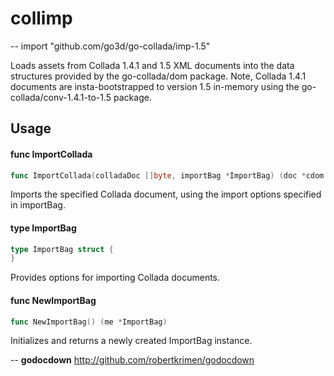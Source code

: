 # collimp
--
    import "github.com/go3d/go-collada/imp-1.5"

Loads assets from Collada 1.4.1 and 1.5 XML documents into the data structures
provided by the go-collada/dom package. Note, Collada 1.4.1 documents are
insta-bootstrapped to version 1.5 in-memory using the
go-collada/conv-1.4.1-to-1.5 package.

## Usage

#### func  ImportCollada

```go
func ImportCollada(colladaDoc []byte, importBag *ImportBag) (doc *cdom.Document, err error)
```
Imports the specified Collada document, using the import options specified in
importBag.

#### type ImportBag

```go
type ImportBag struct {
}
```

Provides options for importing Collada documents.

#### func  NewImportBag

```go
func NewImportBag() (me *ImportBag)
```
Initializes and returns a newly created ImportBag instance.

--
**godocdown** http://github.com/robertkrimen/godocdown
